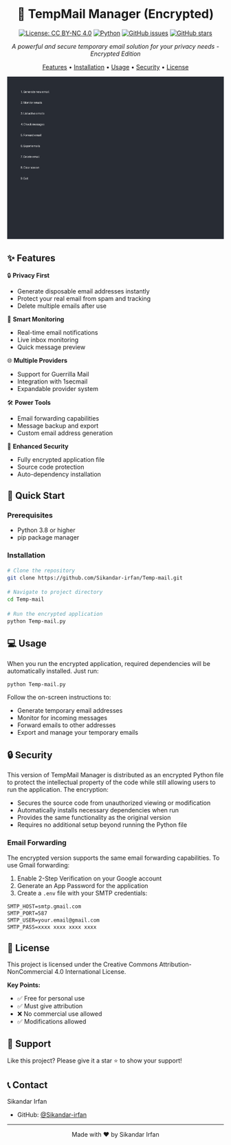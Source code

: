 <div align="center">

# 📧 TempMail Manager (Encrypted)

[![License: CC BY-NC 4.0](https://img.shields.io/badge/License-CC%20BY--NC%204.0-lightgrey.svg)](https://creativecommons.org/licenses/by-nc/4.0/)
[![Python](https://img.shields.io/badge/python-3.8%2B-blue.svg)](https://www.python.org/downloads/)
[![GitHub issues](https://img.shields.io/github/issues/Sikandar-irfan/Temp-mail.svg)](https://github.com/Sikandar-irfan/Temp-mail/issues)
[![GitHub stars](https://img.shields.io/github/stars/Sikandar-irfan/Temp-mail.svg)](https://github.com/Sikandar-irfan/Temp-mail/stargazers)

*A powerful and secure temporary email solution for your privacy needs - Encrypted Edition*

[Features](#-features) • 
[Installation](#-quick-start) • 
[Usage](#-usage) • 
[Security](#-security) • 
[License](#-license)

<img src="docs/images/demo.png" alt="TempMail Manager Demo" width="800">

</div>

## ✨ Features

🔒 **Privacy First**
- Generate disposable email addresses instantly
- Protect your real email from spam and tracking
- Delete multiple emails after use

📱 **Smart Monitoring**
- Real-time email notifications
- Live inbox monitoring
- Quick message preview

🌐 **Multiple Providers**
- Support for Guerrilla Mail
- Integration with 1secmail
- Expandable provider system

🛠️ **Power Tools**
- Email forwarding capabilities
- Message backup and export
- Custom email address generation

🔐 **Enhanced Security**
- Fully encrypted application file
- Source code protection
- Auto-dependency installation

## 🚀 Quick Start

### Prerequisites
- Python 3.8 or higher
- pip package manager

### Installation

```bash
# Clone the repository
git clone https://github.com/Sikandar-irfan/Temp-mail.git

# Navigate to project directory
cd Temp-mail

# Run the encrypted application
python Temp-mail.py
```

## 💻 Usage

When you run the encrypted application, required dependencies will be automatically installed. Just run:

```bash
python Temp-mail.py
```

Follow the on-screen instructions to:
- Generate temporary email addresses
- Monitor for incoming messages
- Forward emails to other addresses
- Export and manage your temporary emails

## 🔒 Security

This version of TempMail Manager is distributed as an encrypted Python file to protect the intellectual property of the code while still allowing users to run the application. The encryption:

- Secures the source code from unauthorized viewing or modification
- Automatically installs necessary dependencies when run
- Provides the same functionality as the original version
- Requires no additional setup beyond running the Python file

### Email Forwarding

The encrypted version supports the same email forwarding capabilities. To use Gmail forwarding:

1. Enable 2-Step Verification on your Google account
2. Generate an App Password for the application
3. Create a `.env` file with your SMTP credentials:

```
SMTP_HOST=smtp.gmail.com
SMTP_PORT=587
SMTP_USER=your.email@gmail.com
SMTP_PASS=xxxx xxxx xxxx xxxx
```

## 📜 License

This project is licensed under the Creative Commons Attribution-NonCommercial 4.0 International License.

**Key Points:**
- ✅ Free for personal use
- ✅ Must give attribution
- ❌ No commercial use allowed
- ✅ Modifications allowed

## 🌟 Support

Like this project? Please give it a star ⭐ to show your support!

## 📞 Contact

Sikandar Irfan
- GitHub: [@Sikandar-irfan](https://github.com/Sikandar-irfan)

---

<div align="center">
Made with ❤️ by Sikandar Irfan
</div>
